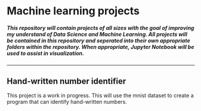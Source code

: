 # Machine learning projects
##### This repository will contain projects of all sizes with the goal of improving my understand of Data Science and Machine Learning. All projects will be contained in this repository and seperated into their own appropriate folders within the repository. When appropriate, Jupyter Notebook will be used to assist in visualization.

-------
## Hand-written number identifier
This project is a work in progress. This will use the mnist dataset to create a program that can identify hand-written numbers. 
